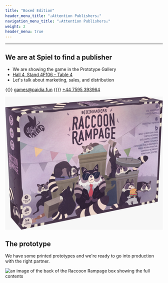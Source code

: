 ```yaml
---
title: "Boxed Edition"
header_menu_title: "⚠️Attention Publishers⚠️"
navigation_menu_title: "⚠️Attention Publishers⚠️"
weight: 2
header_menu: true
---
```


<!--
Feature notice: This section displays options to customize title:
- has a normal section title (`title` = "Raccoon Rampge: Deluxe Edition"),
- custom welcome screen title (`header_menu_title` = "CustomWelcomeTitle"),
- custom navigation menu title (`navigation_menu_title` = "CustomNav menu").

That is the important part, right? You want to know what I can do for you. This is why I put this right up there into the header menu of the website.
-->

---

## We are at Spiel to find a publisher

* We are showing the game in the Prototype Gallery
* [Hall 4, Stand 4F106 - Table 4](images/hallplan.png)
* Let's talk about marketing, sales, and distribution

{{<icon class="fa fa-envelope">}}&nbsp;[games@paidia.fun](mailto:games@paidia.fun)
{{<icon class="fa fa-phone">}}&nbsp;[+44 7595 393964](tel:+447595393964)



![image of the Raccoon Rampage box](images/box.jpg)

## The prototype

We have some printed prototypes and we're ready to go into production with the right partner. 

![an image of the back of the Raccoon Rampage box showing the full contents](images/4x/website_backofBox.png)

<!-- 
Want to learn more about getting your hands on this game check [dedicated page](services) for more details. 
-->
